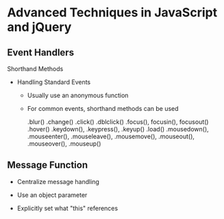 # **Advanced Techniques in JavaScript and jQuery**

## **Event Handlers**

Shorthand Methods

- Handling Standard Events

    - Usually use an anonymous function

    - For common events, shorthand methods can be used

        .blur()
        .change()
        .click()
        .dblclick()
        .focus(), focusin(), focusout()
        .hover()
        .keydown(), .keypress(), .keyup()
        .load()
        .mousedown(), .mouseenter(), .mouseleave(), .mousemove(), .mouseout(), .mouseover(), .mouseup()

## **Message Function**

- Centralize message handling

- Use an object parameter

- Explicitly set what "this" references